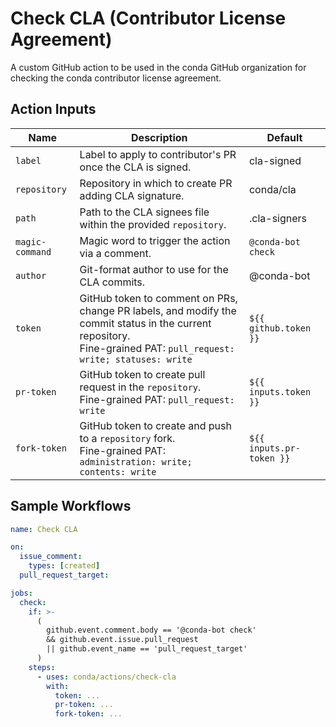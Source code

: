 # Check CLA (Contributor License Agreement)

A custom GitHub action to be used in the conda GitHub organization for checking the
conda contributor license agreement.

## Action Inputs

| Name | Description | Default |
| ---- | ----------- | ------- |
| `label` | Label to apply to contributor's PR once the CLA is signed. | cla-signed |
| `repository` | Repository in which to create PR adding CLA signature. | conda/cla |
| `path` | Path to the CLA signees file within the provided `repository`. | .cla-signers |
| `magic-command` | Magic word to trigger the action via a comment. | `@conda-bot check` |
| `author` | Git-format author to use for the CLA commits. | @conda-bot |
| `token` | GitHub token to comment on PRs, change PR labels, and modify the commit status in the current repository.<br>Fine-grained PAT: `pull_request: write; statuses: write` | `${{ github.token }}` |
| `pr-token` | GitHub token to create pull request in the `repository`.<br>Fine-grained PAT: `pull_request: write` | `${{ inputs.token }}` |
| `fork-token` | GitHub token to create and push to a `repository` fork.<br>Fine-grained PAT: `administration: write; contents: write` | `${{ inputs.pr-token }}` |

## Sample Workflows

```yaml
name: Check CLA

on:
  issue_comment:
    types: [created]
  pull_request_target:

jobs:
  check:
    if: >-
      (
        github.event.comment.body == '@conda-bot check'
        && github.event.issue.pull_request
        || github.event_name == 'pull_request_target'
      )
    steps:
      - uses: conda/actions/check-cla
        with:
          token: ...
          pr-token: ...
          fork-token: ...
```
